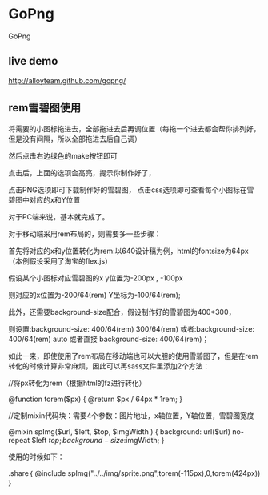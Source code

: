 GoPng
=====

GoPng

## live demo
http://alloyteam.github.com/gopng/

## rem雪碧图使用

将需要的小图标拖进去，全部拖进去后再调位置（每拖一个进去都会帮你排列好，但是没有间隔，所以全部拖进去后自己调）

然后点击右边绿色的make按钮即可

点击后，上面的选项会高亮，提示你制作好了，

点击PNG选项即可下载制作好的雪碧图， 点击css选项即可查看每个小图标在雪碧图中对应的x和Y位置

对于PC端来说，基本就完成了。

对于移动端采用rem布局的，则需要多一些步骤：

首先将对应的x和y位置转化为rem:以640设计稿为例，html的fontsize为64px（本例假设采用了淘宝的flex.js）

假设某个小图标对应雪碧图的x y位置为-200px , -100px

则对应的x位置为-200/64(rem)  Y坐标为-100/64(rem);

此外，还需要background-size配合，假设制作好的雪碧图为400*300，

则设置:background-size: 400/64(rem)  300/64(rem) 或者:background-size: 400/64(rem)  auto   或者直接  background-size: 400/64(rem)；

如此一来，即使使用了rem布局在移动端也可以大胆的使用雪碧图了，但是在rem转化的时候计算非常麻烦，因此可以再sass文件里添加2个方法：

//将px转化为rem（根据html的fz进行转化）

@function torem($px) {
       @return $px / 64px * 1rem;
}

//定制mixin代码块：需要4个参数：图片地址，x轴位置，Y轴位置，雪碧图宽度

@mixin spImg($url, $left, $top, $imgWidth ) {
        background: url($url) no-repeat $left $top;
        background-size:$imgWidth;
}

使用的时候如下：

.share｛
  @include spImg("../../img/sprite.png",torem(-115px),0,torem(424px))
｝
